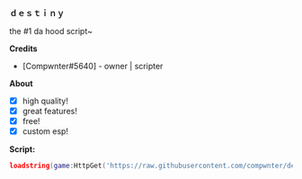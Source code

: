 **__ｄｅｓｔｉｎｙ__**

the #1 da hood script~

**__Credits__**
* [Compwnter#5640] - owner | scripter <br/>

**__About__**
- [x] high quality!
- [x] great features!
- [x] free! 
- [x] custom esp!

**__Script:__**
```lua
loadstring(game:HttpGet('https://raw.githubusercontent.com/compwnter/destiny/main/loader'))();
```
